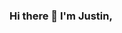 ### Hi there 👋 I'm Justin,

<!--
**justinpeisker/justinpeisker** is a ✨ _special_ ✨ repository because its `README.md` (this file) appears on your GitHub profile.

Here are some ideas to get you started:

- 🔭 I’m currently working on a guitar listing app
- 🌱 I’m currently learning typscript
- 💬 Ask me about audio engineering, guitar, cooking, web development, and sports!
- 📫 How to reach me: ![image](https://user-images.githubusercontent.com/87906218/155850764-c3c05890-161d-4cbd-9362-8d651f37b417.png)
- 😄 Pronouns: He/Him
- ⚡ Fun fact: Currently in the process of brainwashing all of my nephews and neice to love guitars as much as I do! 🤘🎸
-->
